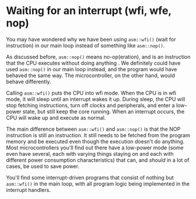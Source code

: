 # Waiting for an interrupt (wfi, wfe, nop)

You may have wondered why we have been using `asm::wfi()` (wait for instruction) in our main loop instead of
something like `asm::nop()`.

As discussed before, `asm::nop()` means no-op(eration), and is an instruction that the CPU executes without doing anything .  We definitely could have used `asm::nop()` in our main loop instead, and the program would have behaved the same way.  The microcontroller, on the other hand, would behave differently. 

Calling `asm::wfi()` puts the CPU into wfi mode.  When the CPU is in wfi mode, it will sleep until an interrupt wakes it up.  During sleep, the CPU will stop fetching instructions, turn off clocks and peripherals, and enter a low-power state, but still keep the core running.  When an interrupt occurs, the CPU will wake up and execute as normal.  

The main difference between `asm::wfi()` and `asm::nop()` is that the NOP instruction is still an instruction.  It still needs to be fetched from the program memory and be executed even though the execution doesn't do anything.  Most microcontrollers you'll find out there have a low-power mode (some even have several, each with varying things staying on and each with different power consumption characteristics) that can, and *should* in a lot of cases, be used to save power.

You'll find some interrupt-driven programs that consist of nothing but `asm::wfi()` in the main loop, with all program logic being implemented in the interrupt handlers.


